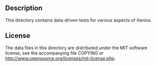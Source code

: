 Description
------------

This directory contains data-driven tests for various aspects of Xenios.

License
--------

The data files in this directory are distributed under the MIT software
license, see the accompanying file COPYING or
http://www.opensource.org/licenses/mit-license.php.

